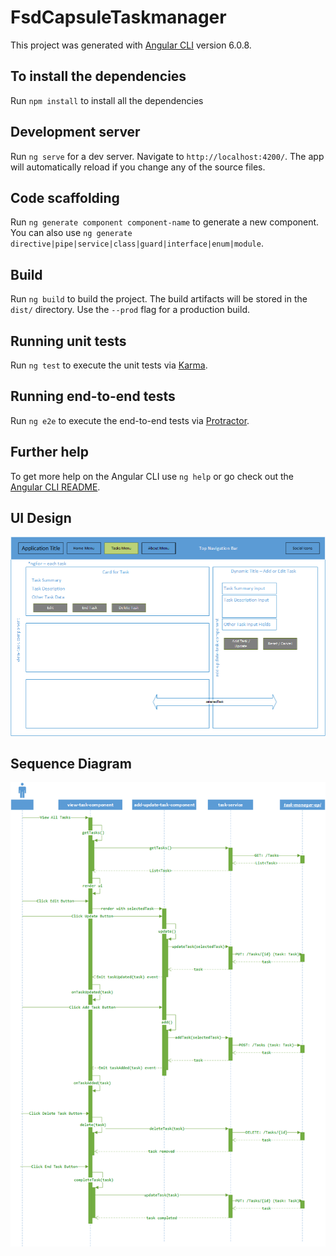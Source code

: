 # FsdCapsuleTaskmanager

This project was generated with [Angular CLI](https://github.com/angular/angular-cli) version 6.0.8.

## To install the dependencies

Run `npm install` to install all the dependencies

## Development server

Run `ng serve` for a dev server. Navigate to `http://localhost:4200/`. The app will automatically reload if you change any of the source files.

## Code scaffolding

Run `ng generate component component-name` to generate a new component. You can also use `ng generate directive|pipe|service|class|guard|interface|enum|module`.

## Build

Run `ng build` to build the project. The build artifacts will be stored in the `dist/` directory. Use the `--prod` flag for a production build.

## Running unit tests

Run `ng test` to execute the unit tests via [Karma](https://karma-runner.github.io).

## Running end-to-end tests

Run `ng e2e` to execute the end-to-end tests via [Protractor](http://www.protractortest.org/).

## Further help

To get more help on the Angular CLI use `ng help` or go check out the [Angular CLI README](https://github.com/angular/angular-cli/blob/master/README.md).

## UI Design
[![UI Design of Task manager](./design/FrontEndUiDesign.png)](./design/FrontEndUiDesign.png)

## Sequence Diagram
[![Sequence Diagram of Task manager](./design/FrontEndSequenceDiagram.png)](./design/FrontEndSequenceDiagram.png)
